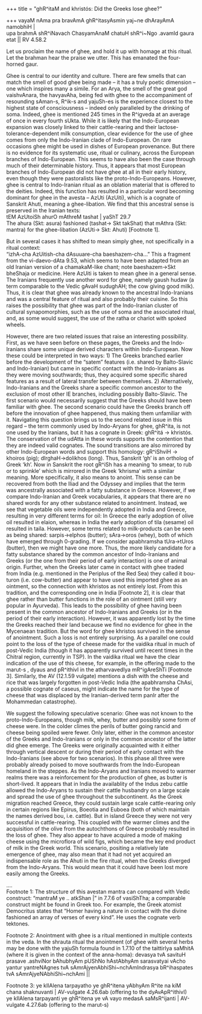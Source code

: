+++
title = "ghR^itaM and khristós: Did the Greeks lose ghee?"

+++
vayaM nAma pra bravAmA ghR^itasyAsmin yaj\~ne dhArayAmA namobhiH |  
upa brahmA shR^iNavach ChasyamAnaM chatuH shR^i\~Ngo .avamId gaura etat
|| RV 4.58.2

Let us proclaim the name of ghee, and hold it up with homage at this
ritual.  
Let the brahman hear the praise we utter. This has emanated the
four-horned gaur.

Ghee is central to our identity and culture. There are few smells that
can match the smell of good ghee being made – it has a truly poetic
dimension – one which inspires many a simile. For an Arya, the smell of
the great god vaishvAnara, the havyavAha, being fed with ghee to the
accompaniment of resounding sAman-s, R^ik-s and yajuSh-es is the
experience closest to the highest state of consciousness – indeed only
paralleled by the drinking of soma. Indeed, ghee is mentioned 245 times
in the R^igveda at an average of once in every fourth sUkta. While it is
likely that the Indo-European expansion was closely linked to their
cattle-rearing and their lactose-tolerance-dependent milk consumption,
clear evidence for the use of ghee comes from only the Indo-Iranian
clade of Indo-European. On rare occasions ghee might be used in dishes
of European provenance. But there is no evidence for its systematic use,
ritual or culinary, across the European branches of Indo-European. This
seems to have also been the case through much of their determinable
history. Thus, it appears that most European branches of Indo-European
did not have ghee at all in their early history, even though they were
pastoralists like the proto-Indo-Europeans. However, ghee is central to
Indo-Iranian ritual as an oblation material that is offered to the
deities. Indeed, this function has resulted in a particular word
becoming dominant for ghee in the avesta – AzUti (AzUiti), which is a
cognate of Sanskrit Ahuti, meaning a ghee-libation. We find that this
ancestral sense is preserved in the Iranian texts:  
tEM AzUtoiSh ahurO mAthreM tashat | yaShT 29.7  
The ahura (Skt: asura) fashioned (tashat-\> Skt takShat) that mAthra
(Skt: mantra) for the ghee-libation (AzUti-\> Skt: Ahuti) \[Footnote
1\].

But in several cases it has shifted to mean simply ghee, not
specifically in a ritual context:  
“izhA-cha AzUitish-cha dAsuuare-cha baeshazem-cha…” This a fragment from
the vi-daevo-dAta 9.53, which seems to have been adapted from an old
Iranian version of a chamakaM-like chant; note baeshazem-\>Skt bheShaja
or medicine. Here AzUiti is taken to mean ghee in a general sense. The
Iranians frequently use another word for ghee, namely gaush hudaw (a
term comparable to the Vedic gAvaH sudughAH; the cow giving good milk).
Thus, it is clear that ghee was already known to the ancestral
Indo-Iranians and was a central feature of ritual and also probably
their cuisine. So this raises the possibility that ghee was part of the
Indo-Iranian cluster of cultural synapomorphies, such as the use of soma
and the associated ritual, and, as some would suggest, the use of the
ratha or chariot with spoked wheels.

However, there are two related issues that raise an interesting
possibility. First, as we have seen before on these pages, the Greeks
and the Indo-Iranians share some unique derived characters within
Indo-European. Now these could be interpreted in two ways: 1) The Greeks
branched earlier before the development of the “satem” features (i.e.
shared by Balto-Slavic and Indo-Iranian) but came in specific contact
with the Indo-Iranians as they were moving southwards; thus, they
acquired some specific shared features as a result of lateral transfer
between themselves. 2) Alternatively, Indo-Iranians and the Greeks share
a specific common ancestor to the exclusion of most other IE branches,
including possibly Balto-Slavic. The first scenario would necessarily
suggest that the Greeks should have been familiar with ghee. The second
scenario could have the Greeks branch off before the innovation of ghee
happened, thus making them unfamiliar with it. Navigating this question
brings us to the second related issue in this regard – the term commonly
used by Indo-Aryans for ghee, ghR^ita, is not one used by the Iranians,
but it has a cognate in Greek: ghR^itá -\> khristós. The conservation of
the udAtta in these words supports the contention that they are indeed
valid cognates. The sound transitions are also mirrored by other
Indo-European words and support this homology: gR^iShviH -\> khoiros
(pig); dIrghaH-\>dolikhos (long). Thus, Sanskrit ‘gh’ is an ortholog of
Greek ‘kh’. Now in Sanskrit the root gR^iSh has a meaning ‘to smear, to
rub or to sprinkle’ which is mirrored in the Greek ‘khrisma’ with a
similar meaning. More specifically, it also means to anoint. This sense
can be recovered from both the Iliad and the Odyssey and implies that
the term was ancestrally associated with a fatty substance in Greece.
However, if we compare Indo-Iranian and Greek vocabularies, it appears
that there are no shared words for any other substance related to
anointment. Instead, we see that vegetable oils were independently
adopted in India and Greece, resulting in very different terms for oil:
In Greece the early adoption of olive oil resulted in elaion, whereas in
India the early adoption of tila (sesame) oil resulted in taila.
However, some terms related to milk-products can be seen as being
shared: sarpis-\>elphos (butter); sAra-\>oros (whey), both of which have
emerged through 0-grading. If we consider apabhramsha tUra-\>tUros
(butter), then we might have one more. Thus, the more likely candidate
for a fatty substance shared by the common ancestor of Indo-Iranians and
Greeks (or the one from their period of early interaction) is one of
animal origin. Further, when the Greeks later came in contact with ghee
traded from India (e.g. mentioned in the Periplus of the Red Sea) they
called it bou-turon (i.e. cow-butter) and appear to have used this
imported ghee as an ointment, so the connection with khristos as not
entirely lost. From this tradition, and the corresponding one in India
\[Footnote 2\], it is clear that ghee rather than butter functions in
the role of an ointment (still very popular in Ayurveda). This leads to
the possibility of ghee having been present in the common ancestor of
Indo-Iranians and Greeks (or in the period of their early interaction).
However, it was apparently lost by the time the Greeks reached their
land because we find no evidence for ghee in the Mycenaean tradition.
But the word for ghee khristos survived in the sense of anointment. Such
a loss is not entirely surprising. As a parallel one could point to the
loss of the type of cheese made for the vaidika ritual in much of
post-Vedic India (though it has apparently survived until recent times
in the Chitral region, currently in TSP). In the vaidika ritual we have
the clear indication of the use of this cheese, for example, in the
offering made to the marut-s , dyaus and pR^ithivI in the atharvavedIya
mR^igAreShTi \[Footnote 3\]. Similarly, the AV (12.1.59 vulgate)
mentions a dish with the cheese and rice that was largely forgotten in
post-Vedic India (the apabhramsha ChAsi, a possible cognate of caseus,
might indicate the name for the type of cheese that was displaced by the
Iranian-derived term panIr after the Mohammedan catastrophe).

We suggest the following speculative scenario: Ghee was not known to the
proto-Indo-Europeans, though milk, whey, butter and possibly some form
of cheese were. In the colder climes the perils of butter going rancid
and cheese being spoiled were fewer. Only later, either in the common
ancestor of the Greeks and Indo-Iranians or only in the common ancestor
of the latter did ghee emerge. The Greeks were originally acquainted
with it either through vertical descent or during their period of early
contact with the Indo-Iranians (see above for two scenarios). In this
phase all three were probably already poised to move southwards from the
Indo-European homeland in the steppes. As the Indo-Aryans and Iranians
moved to warmer realms there was a reinforcement for the production of
ghee, as butter is short-lived. It appears that in India the availablity
of the Indus zebu cattle allowed the Indo-Aryans to sustain their cattle
husbandry on a large scale and spread the use of ghee throughout the
subcontinent. As the Greek migration reached Greece, they could sustain
large scale cattle-rearing only in certain regions like Epirus, Boeotia
and Euboea (both of which maintain the names derived bou, i.e. cattle).
But in island Greece they were not very successful in cattle-rearing.
This coupled with the warmer climes and the acquisition of the olive
from the autochthons of Greece probably resulted in the loss of ghee.
They also appear to have acquired a mode of making cheese using the
microflora of wild figs, which became the key end product of milk in the
Greek world. This scenario, positing a relatively late emergence of
ghee, may also mean that it had not yet acquired an indispensable role
as the Ahuti in the fire ritual, when the Greeks diverged from the
Indo-Aryans. This would mean that it could have been lost more easily
among the Greeks.

….  
Footnote 1: The structure of this avestan mantra can compared with Vedic
construct: “mantraM ye .. atkShan |” in 7.7.6 of vasiShTha; a comparable
construct might be found in Greek too. For example, the Greek atomist
Democritus states that “Homer having a nature in contact with the divine
fashioned an array of verses of every kind”. He uses the cognate verb
tektones.

Footnote 2: Anointment with ghee is a ritual mentioned in multiple
contexts in the veda. In the shrauta ritual the anointment (of ghee with
several herbs may be done with the yajuSh formula found in 1.7.10 of the
taittirIya saMhitA (where it is given in the context of the anna-homa):
devasya tvA savituH prasave .ashviNor bAhubhyAm pUShNo hAstAbhyAm
sarasvatyai vAcho yantur yantreNAgnes tvA
sAmrAjyenAbhiShi\~nchAmIndrasya bR^ihaspates tvA
sAmrAjyeNAbhiShi\~nchAmi ||

Footnote 3: ye kIlAlena tarpayatho ye ghR^itena yAbhyAm R^ite na kiM
chana shaknuvanti | AV-vulgate 4.26.6ab (offering to the
dyAvApR^ithivI)  
ye kIlAlena tarpayanti ye ghR^itena ye vA vayo medasA saMsR^ijanti |
AV-vulgate 4.27.6ab (offering to the marut-s)
